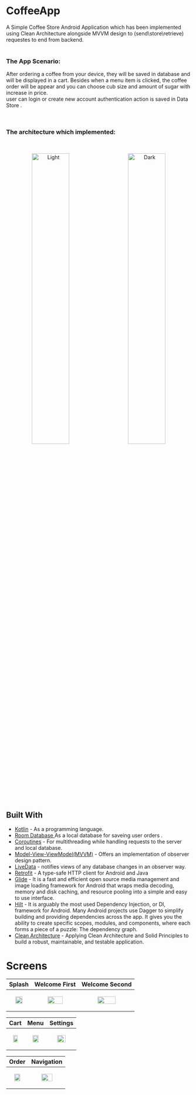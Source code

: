 # CoffeeApp

A Simple Coffee Store Android Application which has been implemented using Clean Architecture alongside MVVM design to (send\store\retrieve) requestes to end from  backend.  
<br/>

### The App Scenario:

After ordering a coffee from your device, they will be saved in database and will be displayed in a cart. Besides when a menu item
is clicked, the coffee order will be appear and you can choose cub size and amount of sugar with increase in price.  
user can login or create new account authentication action is saved in Data Store .

<br/>

### The architecture which implemented:


<br>
<p align="center">
  <img alt="Light" src="https://user-images.githubusercontent.com/73083104/190846039-870e2f16-77c7-496b-a393-c060662aad74.png" width="45%">
&nbsp; &nbsp; &nbsp; &nbsp;
  <img alt="Dark" src="https://user-images.githubusercontent.com/73083104/190846037-5f832f19-66f2-4a69-b579-20683fb9ca64.png" width="45%">
</p>


## Built With
* [Kotlin](https://kotlinlang.org) - As a programming language.
* [Room Database ](https://developer.android.com/jetpack/androidx/releases/room) As a local database for saveing user orders .
* [Coroutines](https://developer.android.com/kotlin/coroutines) - For multithreading while handling requests to the server and local database.
* [Model-View-ViewModel(MVVM)](https://developer.android.com/topic/architecture) - Offers an implementation of observer design pattern.
* [LiveData](https://developer.android.com/topic/libraries/architecture/livedata) - notifies views of any database changes in an observer way.
* [Retrofit](https://square.github.io/retrofit/) - A type-safe HTTP client for Android and Java
* [Glide](https://github.com/bumptech/glide) - It is a fast and efficient open source media management and image loading framework for Android that wraps media decoding, memory and disk caching, and resource pooling into a simple and easy to use interface.
* [Hilt](https://developer.android.com/training/dependency-injection/hilt-android) - It is arguably the most used Dependency Injection, or DI, framework for Android. Many Android projects use Dagger to simplify building and providing dependencies across the app. It gives you the ability to create specific scopes, modules, and components, where each forms a piece of a puzzle: The dependency graph.
* [Clean Architecture](https://www.raywenderlich.com/3595916-clean-architecture-tutorial-for-android-getting-started) - Applying Clean Architecture and Solid Principles to build a robust, maintainable, and testable application.

# Screens
 
|  **Splash**| **Welcome First** |**Welcome Second**|
|--|--|--|
| <p align="center"> <img src="https://user-images.githubusercontent.com/73083104/190842969-7995a848-5e84-48da-87bd-511d9c614a0b.png" width="60%"> </p> | <p align="center"> <img src="https://user-images.githubusercontent.com/73083104/190843010-78c3da66-8e3c-4b8d-9486-e75e924a95ed.png" width="60%"> </p> |<p align="center"> <img src="https://user-images.githubusercontent.com/73083104/190843036-b3a12690-1777-47fa-a165-08090e323852.png" width="60%"> </p>|

   
|  **Cart**| **Menu** |**Settings**|
|--|--|--|
| <p align="center"> <img src="https://user-images.githubusercontent.com/73083104/190843159-fc9caf88-5839-4be6-aadf-065177735246.png" width="60%"> </p> | <p align="center"> <img src="https://user-images.githubusercontent.com/73083104/190843167-7760e923-f8c8-4fac-a64b-e009436c082f.png" width="60%"> </p> |<p align="center"> <img src="https://user-images.githubusercontent.com/73083104/190843169-4d25e29c-825b-4329-ba52-233d858dcb4c.png" width="60%"> </p>|


   
|  **Order**| **Navigation** | 
|--|--|
| <p align="center"> <img src="https://user-images.githubusercontent.com/73083104/190843300-529d5cdd-e74d-4b8f-8f28-413346b770d2.png" width="60%"> </p> | <p align="center"> <img src="https://user-images.githubusercontent.com/73083104/190843303-438e01e8-d41b-4bd4-9292-1dd7535e9457.png" width="60%">
  
